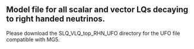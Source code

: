## Model file for all scalar and vector LQs decaying to right handed neutrinos.

Please download the SLQ_VLQ_top_RHN_UFO directory for the UFO file compatible with MG5.
